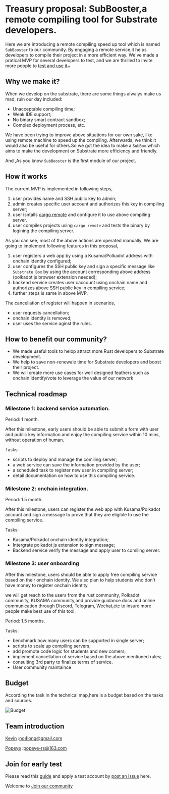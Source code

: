 # Treasury proposal: SubBooster,a remote compiling tool for Substrate developers.

Here we are introducing a remote compiling speed up tool which is named `SubBooster` to our community. By engaging a remote service,it helps developers to compile their project in a more efficient way. We've made a pratical MVP for several developers to test, and we are thrilled to invite more people to [test and use it~](https://github.com/sub-box/sub-box)

## Why we make it?

When we develop on the substrate, there are some things alwalys make us mad, ruin our day included:

* Unacceptable compiling time;
* Weak IDE support;
* No binary smart contract sandbox;
* Complex deployment process, etc.

We have been trying to improve above situations for our own sake, like using remote machine to speed up the compiling. Afterwards, we think it would also be useful for others.So we got the idea to make a `SubBox` which aims to make the development on Substrate more efficiency and friendly.

And ,As you know `SubBooster` is the first module of our project.

<!-- With the of development of Polkadot and KUSAMA ,more and more peole are involved into the substrate ecosystem.Including developers who making their project on substrate and students or blockchain fans doing experiments on it.while the substrate framwork require a crucial compute source far beyond common users device.It usually takes hours to do the compile stuff.It's neither easy nor efficiency to compile the project for users,which keep many people out of this brand new field. -->

## How it works

The current MVP is implemented in following steps,

1. user provides name and SSH public key to admin;
2. admin creates specific user account and authorizes this key in compiling server;
3. user isntalls [cargo remote](https://github.com/sgeisler/cargo-remote) and configure it to use above compiling server.
4. user compiles projects using `cargo remote` and tests the binary by logining the compiling server.

As you can see, most of the above actions are operated manually. We are going to implement following features in this proposal,

1. user registers a web app by using a Kusama/Polkadot address with onchain identity configured;
2. user configures the SSH public key and sign a specific message like `Substrate Box` by using the account corresponding above address (polkadot js browser extension needed);
3. backend service creates user caccount using onchain name and authorizes above SSH public key in compiling service;
4. further steps is same in above MVP.

The cancellation of register will happen in scenarios,
* user requests cancellation;
* onchain identity is removed;
* user uses the service aginst the rules.

## How to benefit our community?

<!-- We make good toointend to bring these values to the ecosystem: -->

* We made useful tools to helop attract more Rust developers to Substrate development.
* We help to save non-renewale time for Substrate developers and boost their project.
* We will create more use cases for well designed feathers such as onchain identify/vote to leverage the value of our network


## Technical roadmap

### Milestone 1: backend service automation.

Period: 1 month.

After this milestone, early users should be able to submit a form with user and public key information and enjoy the compiling service within 10 mins, without operation of human.

Tasks:

* scripts to deploy and manage the comiling server;
* a web service can save the information provided by the user;
* a scheduled task to register new user in compiling server;
* detail documentation on how to use this compiling service.

### Milestone 2: onchain integration.

Period: 1.5 month.

After this milestone, users can register the web app with Kusama/Polkadot account and sign a message to prove that they are eligible to use the compiling service.

Tasks:

* Kusama/Polkadot onchain identity integration;
* Intergrate polkadot js extension to sign message;
* Backend service verify the message and apply user to comiling server.

### Milestone 3: user onboarding

After this milestone, users should be able to apply free compiling service based on their onchain identity. We also plan to help students who don't have money to register onchain identity.

we will get reach to the users from the rust community, Polkadot community, KUSAMA community,and provide guidance docs and online communication through Discord, Telegram, Wechat,etc to insure more people make best use of this tool.

Period: 1.5 months.

Tasks:

* benchmark how many users can be supported in single server;
* scripts to scale up compiling servers;
* add promote code logic for students and new comers;
* implement cancellation of service based on the above mentioned rules;
* consulting 3rd party to finalize terms of service.
* User community maintaince


## Budget

According the task in the technical map,here is a budget based on the tasks and sources.
<!-- ![Budget](images/Budget.png) -->
![Budget](https://github.com/sub-box/sub-box/blob/kevin/images/budget.png)


<!-- ### Server configuration
- renting servers :10 severs well meet the requirements
|Amd |3950x| CPU
16core| 32threads
250G SSD |64G Memory
|bandwith:|xxxT
customized IP
<!-- -->
<!-- - Deployment Optmize and maintaince
We will make a series of automatic scripts to fit the compiling workflow.
Monitor the severs,optimize the sever performance,disaster backup to provide stable and convinient service.

<!-- A web-based interface will be provided for users to register and get access to the tool. -->
<!-- ![web](images/web.png) -->

## Team introduction

[Kevin](https://github.com/gbt1988)     :no4long@gmail.com

[Popeye](https://github.com/popeye-rs)  :popeye-rs@163.com



## Join for early test

Please read this [guide](https://github.com/sub-box/sub-box) and apply a test account by [post an issue](https://github.com/sub-box/SubBox/issues/2) here.

Welcome to [Join our community](https://matrix.to/#/!gfhnvVqzkcifYdNRGE:matrix.org?via=matrix.org)

<!-- ## More about Subbox -->
